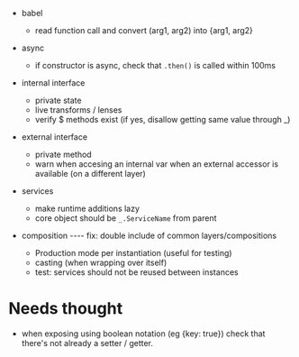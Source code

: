 - babel
    - read function call and convert (arg1, arg2) into {arg1, arg2}

- async
    - if constructor is async, check that `.then()` is called within 100ms

- internal interface
    - private state
    - live transforms / lenses
    - verify $ methods exist (if yes, disallow getting same value through _)
    
- external interface
    - private method
  - warn when accesing an internal var when an external accessor is available (on a different layer)
  
- services
  - make runtime additions lazy
  - core object should be `_.ServiceName` from parent

- composition
  ---- fix: double include of common layers/compositions
  - Production mode per instantiation (useful for testing)
  - casting (when wrapping over itself)
  - test: services should not be reused between instances 
    


# Needs thought
  - when exposing using boolean notation (eg {key: true}) check that there's not already a setter / getter.
